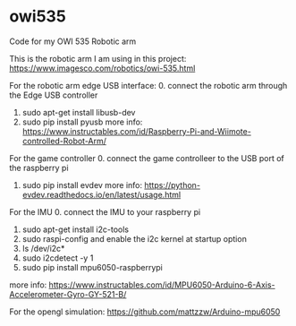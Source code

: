 # owi535
Code for my OWI 535 Robotic arm

This is the robotic arm I am using in this project:
https://www.imagesco.com/robotics/owi-535.html

For the robotic arm edge USB interface:
0. connect the robotic arm through the Edge USB controller
1. sudo apt-get install libusb-dev
2. sudo pip install pyusb
more info: https://www.instructables.com/id/Raspberry-Pi-and-Wiimote-controlled-Robot-Arm/

For the game controller
0. connect the game controlleer to the USB port of the raspberry pi
1. sudo pip install evdev
more info: https://python-evdev.readthedocs.io/en/latest/usage.html


For the IMU
0. connect the IMU to your raspberry pi
1. sudo apt-get install i2c-tools
2. sudo raspi-config 
and enable the i2c kernel at startup option
3. ls /dev/i2c*
4. sudo i2cdetect -y 1
5. sudo pip install mpu6050-raspberrypi


more info: 
https://www.instructables.com/id/MPU6050-Arduino-6-Axis-Accelerometer-Gyro-GY-521-B/

For the opengl simulation:
https://github.com/mattzzw/Arduino-mpu6050



